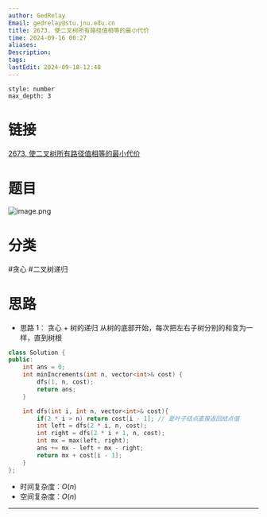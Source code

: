 ```yaml
---
author: GedRelay
Email: gedrelay@stu.jnu.edu.cn
title: 2673. 使二叉树所有路径值相等的最小代价
time: 2024-09-16 00:27
aliases: 
Description: 
tags: 
lastEdit: 2024-09-18-12:48
---
```


```toc
style: number
max_depth: 3
```

# 链接
[2673. 使二叉树所有路径值相等的最小代价](https://leetcode.cn/problems/make-costs-of-paths-equal-in-a-binary-tree/) 

# 题目
![image.png](https://ged-pic-bed.oss-cn-guangzhou.aliyuncs.com/img/202409160027538.png)


# 分类
#贪心 #二叉树递归 

# 思路
- 思路 1：
贪心 + 树的递归
从树的底部开始，每次把左右子树分别的和变为一样，直到树根



```cpp
class Solution {
public:
    int ans = 0;
    int minIncrements(int n, vector<int>& cost) {
        dfs(1, n, cost);
        return ans;
    }

    int dfs(int i, int n, vector<int>& cost){
        if(2 * i > n) return cost[i - 1]; // 是叶子结点直接返回结点值
        int left = dfs(2 * i, n, cost);
        int right = dfs(2 * i + 1, n, cost);
        int mx = max(left, right);
        ans += mx - left + mx - right;
        return mx + cost[i - 1];
    }
};
```


- 时间复杂度：${O\left( n \right)  }$ 
- 空间复杂度：${O\left( n \right)  }$ 


---

